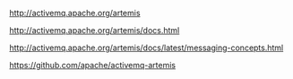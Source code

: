 http://activemq.apache.org/artemis

http://activemq.apache.org/artemis/docs.html


http://activemq.apache.org/artemis/docs/latest/messaging-concepts.html

https://github.com/apache/activemq-artemis































